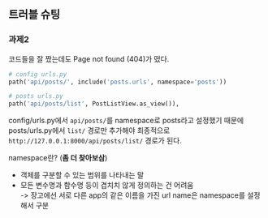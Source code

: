 ## 트러블 슈팅
### 과제2
코드들을 잘 짰는데도 Page not found (404)가 떴다.  
```python
# config urls.py
path('api/posts/', include('posts.urls', namespace='posts'))

# posts urls.py
path('api/posts/list', PostListView.as_view()),
```
config/urls.py에서 `api/posts/`를 namespace로 posts라고 설정했기 때문에  
posts/urls.py에서 `list/` 경로만 추가해야 최종적으로  
`http://127.0.0.1:8000/api/posts/list/` 경로가 된다.  

namespace란? (**좀 더 찾아보삼**)
- 객체를 구분할 수 있는 범위를 나타내는 말
- 모든 변수명과 함수명 등이 겹치치 않게 정의하는 건 어려움  
-> 장고에선 서로 다른 app의 같은 이름을 가진 url name은 namespace를 설정해서 구분

